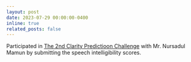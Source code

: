 ```yaml
---
layout: post
date: 2023-07-29 00:00:00-0400
inline: true
related_posts: false
---
```


Participated in [The 2nd Clarity Predictioon Challenge](https://claritychallenge.org/docs/cpc2/cpc2_intro) with Mr. Nursadul Mamun by submitting the speech intelligibility scores.

